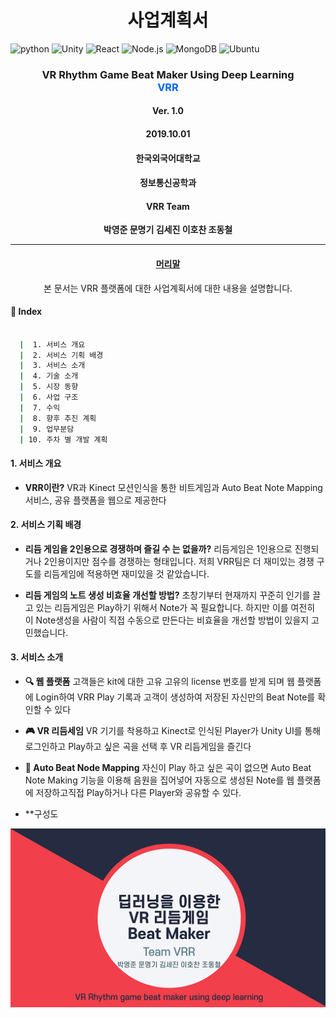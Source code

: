 # <center>사업계획서</center>
![python](https://img.shields.io/badge/Python-numpy-blue?logo=Python)
![Unity](https://img.shields.io/badge/Oculus-Unity-yellow?logo=Unity)
![React](https://img.shields.io/badge/React-Frontend-fb5d65?logo=React)
![Node.js](https://img.shields.io/badge/Node.js-Javascript-48d1cc?logo=Node.js)
![MongoDB](https://img.shields.io/badge/MongoDB-NoSQL-b6e0c6?logo=MongoDB)
![Ubuntu](https://img.shields.io/badge/Ubuntu-Server-red?logo=Ubuntu)

### <center>VR Rhythm Game Beat Maker Using Deep Learning</center><center><span style="color:#0064FF">VRR</span></center>    

#### <center>Ver. 1.0</center>
#### <center>2019.10.01</center>    
#### <center>한국외국어대학교</center>
#### <center>정보통신공학과</center>
#### <center>VRR Team</center>

**<center>박영준 문명기 김세진 이호찬 조동철</center>**     

***
#### <center><u>머리말</u></center>
<center>본 문서는 VRR 플랫폼에 대한 사업계획서에 대한 내용을 설명합니다.</center>

#### 📂 Index

```bash

  |  1. 서비스 개요
  |  2. 서비스 기획 배경
  |  3. 서비스 소개
  |  4. 기술 소개
  |  5. 시장 동향
  |  6. 사업 구조
  |  7. 수익
  |  8. 향후 추진 계획
  |  9. 업무분담
  | 10. 주차 별 개발 계획

```

#### 1. 서비스 개요
 - **VRR이란?**
    VR과 Kinect 모션인식을 통한 비트게임과 Auto Beat Note Mapping 서비스, 공유 플랫폼을 웹으로 제공한다

#### 2. 서비스 기획 배경
 - **리듬 게임을 2인용으로 경쟁하며 즐길 수 는 없을까?**
    리듬게임은 1인용으로 진행되거나 2인용이지만 점수를 경쟁하는 형태입니다. 저희 VRR팀은 더 재미있는 경쟁 구도를 리듬게임에 적용하면 재미있을 것 같았습니다.    


 - **리듬 게임의 노트 생성 비효율 개선할 방법?**
    초창기부터 현재까지 꾸준히 인기를 끌고 있는 리듬게임은 Play하기 위해서 Note가 꼭 필요합니다. 하지만 이를 여전히 이 Note생성을 사람이 직접 수동으로 만든다는 비효율을 개선할 방법이 있을지 고민했습니다.

#### 3. 서비스 소개
 -  **:mag: 웹 플랫폼**
    고객들은 kit에 대한 고유 고유의 license 번호를 받게 되며 웹 플랫폼에 Login하여 VRR Play 기록과 고객이 생성하여 저장된 자신만의 Beat Note를 확인할 수 있다    

 -   **:video_game: VR 리듬세임**
 VR 기기를 착용하고 Kinect로 인식된 Player가 Unity UI를 통해 로그인하고 Play하고 싶은 곡을 선택 후 VR 리듬게임을 즐긴다    

  -   **:musical_score: Auto Beat Node Mapping**
  자신이 Play 하고 싶은 곡이 없으면 Auto Beat Note Making 기능을 이용해 음원을 집어넣어 자동으로 생성된 Note를 웹 플랫폼에 저장하고직접 Play하거나 다른 Player와 공유할 수 있다.

  -  **구성도

![img](/img/img1.PNG)